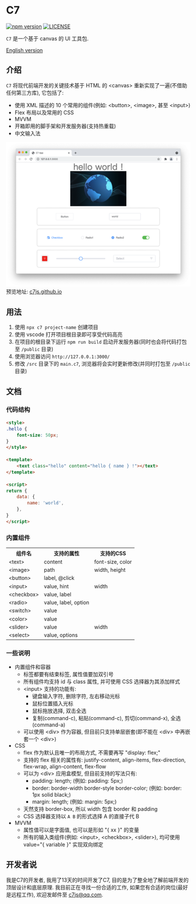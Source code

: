 # C7
[![npm version](https://img.shields.io/npm/v/c7.svg)](https://www.npmjs.com/package/c7)
[![LICENSE](https://img.shields.io/badge/license-Anti%20996-blue.svg)](https://github.com/996icu/996.ICU/blob/master/LICENSE)

`C7` 是一个基于 canvas 的 UI 工具包.

[English version](./README.md)


## 介绍
`C7` 将现代前端开发的关键技术基于 HTML 的 &lt;canvas&gt; 重新实现了一遍(不借助任何第三方库), 它包括了:
- 使用 XML 描述的 10 个常用的组件(例如: &lt;button&gt;, &lt;image&gt;, 甚至 &lt;input&gt;)
- Flex 布局以及常用的 CSS
- MVVM
- 开箱即用的脚手架和开发服务器(支持热重载)
- 中文输入法
<div style="text-align: center;">
    <img src="./readme.png" style="width: 700px;">
</div>
预览地址: <a href="https://c7js.github.io/" target="_blank">c7js.github.io</a>


## 用法
1. 使用 `npx c7 project-name` 创建项目
2. 使用 vscode 打开项目根目录即可享受代码高亮
3. 在项目的根目录下运行 `npm run build` 启动开发服务器(同时也会将代码打包至 `/public` 目录)
4. 使用浏览器访问 `http://127.0.0.1:3000/`
5. 修改 `/src` 目录下的 `main.c7`, 浏览器将会实时更新修改(并同时打包至 `/public` 目录)


## 文档
### 代码结构
```html
<style>
.hello {
    font-size: 50px;
}
</style>

<template>
    <text class="hello" content="hello { name } !"></text>
</template>

<script>
return {
    data: {
        name: 'world',
    },
}
</script>
```

### 内置组件
<table>
    <tr><th>组件名</th><th>支持的属性</th><th>支持的CSS</th></tr>
    <tr><td>&lt;text&gt;</td><td>content</td><td>font-size, color</td></tr>
    <tr><td>&lt;image&gt;</td><td>path</td><td>width, height</td></tr>
    <tr><td>&lt;button&gt;</td><td>label, @click</td><td></td></tr>
    <tr><td>&lt;input&gt;</td><td>value, hint</td><td>width</td></tr>
    <tr><td>&lt;checkbox&gt;</td><td>value, label</td><td></td></tr>
    <tr><td>&lt;radio&gt;</td><td>value, label, option</td><td></td></tr>
    <tr><td>&lt;switch&gt;</td><td>value</td><td></td></tr>
    <tr><td>&lt;color&gt;</td><td>value</td><td></td></tr>
    <tr><td>&lt;slider&gt;</td><td>value</td><td>width</td></tr>
    <tr><td>&lt;select&gt;</td><td>value, options</td><td></td></tr>
</table>

### 一些说明
- 内置组件和容器
    - 标签都要有结束标签, 属性值要加双引号
    - 所有组件均支持 id 与 class 属性, 并可使用 CSS 选择器为其添加样式
    - &lt;input&gt; 支持的功能有:
        - 键盘输入字符, 删除字符, 左右移动光标
        - 鼠标位置插入光标
        - 鼠标拖放选择, 双击全选
        - 复制(command-c), 粘贴(command-c), 剪切(command-x), 全选(command-a)
    - 可以使用 &lt;div&gt; 作为容器, 但目前只支持单层嵌套(即不能在 &lt;div&gt; 中再嵌套一个 &lt;div&gt;)
- CSS
    - flex 作为默认且唯一的布局方式, 不需要再写 "display: flex;"
    - 支持的 flex 相关的属性有: justify-content, align-items, flex-direction, flex-wrap, align-content, flex-flow
    - 可以为 &lt;div&gt; 应用盒模型, 但目前支持的写法只有:
        - padding: length; (例如: padding: 5px;)
        - border: border-width border-style border-color; (例如: border: 1px solid black;)
        - margin: length; (例如: margin: 5px;)
    - 天然支持 border-box, 所以 width 包含 border 和 padding
    - CSS 选择器支持以 `A B` 的形式选择 A 的直接子代 B
- MVVM
    - 属性值可以是字面值, 也可以是形如 "{ xx }" 的变量
    - 所有的输入类组件(例如: &lt;input&gt;, &lt;checkbox&gt;, &lt;slider&gt;), 均可使用 value="{ variable }" 实现双向绑定


## 开发者说
我是C7的开发者, 我用了13天的时间开发了C7, 目的是为了整全地了解前端开发的顶层设计和底层原理. 我目前正在寻找一份合适的工作, 如果您有合适的岗位(最好是远程工作), 欢迎发邮件至 c7js@qq.com.

